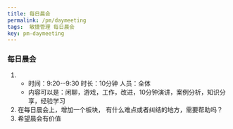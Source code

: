 ```yaml
---
title: 每日晨会
permalink: /pm/daymeeting
tags:  敏捷管理 每日晨会
key: pm-daymeeting
---
```

### 每日晨会
1. - 时间：9:20--9:30 时长：10分钟 人员：全体
   - 内容可以是：闲聊，游戏，工作，改进，10分钟演讲，案例分析，知识分享，经验学习
2. 在每日晨会上，增加一个板块， 有什么难点或者纠结的地方，需要帮助吗？
3. 希望晨会有价值

